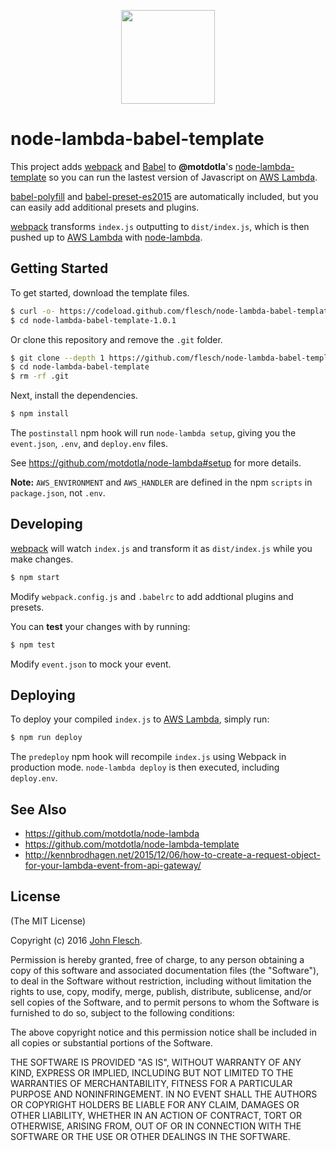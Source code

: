<p align="center"><img src="https://cloud.githubusercontent.com/assets/13259/13648628/3af893a8-e5ff-11e5-9b24-5cb32671f799.png" width="150"></p>

# node-lambda-babel-template

This project adds [webpack](http://webpack.github.io/) and [Babel](https://babeljs.io/) to **@motdotla**'s [node-lambda-template](https://github.com/motdotla/node-lambda-template) so you can run the lastest version of Javascript on [AWS Lambda](http://aws.amazon.com/lambda/).

[babel-polyfill](http://babeljs.io/docs/usage/polyfill/) and [babel-preset-es2015](http://babeljs.io/docs/plugins/preset-es2015/) are automatically included, but you can easily add additional presets and plugins.

[webpack](http://webpack.github.io/) transforms `index.js` outputting to `dist/index.js`, which is then pushed up to [AWS Lambda](http://aws.amazon.com/lambda/) with [node-lambda](https://github.com/motdotla/node-lambda).

## Getting Started

To get started, download the template files.

```bash
$ curl -o- https://codeload.github.com/flesch/node-lambda-babel-template/tar.gz/v1.0.1 | tar zxf -
$ cd node-lambda-babel-template-1.0.1
```

Or clone this repository and remove the `.git` folder.

```bash
$ git clone --depth 1 https://github.com/flesch/node-lambda-babel-template.git
$ cd node-lambda-babel-template
$ rm -rf .git
```

Next, install the dependencies.

```bash
$ npm install
```

The `postinstall` npm hook will run `node-lambda setup`, giving you the `event.json`, `.env`, and `deploy.env` files.

See <https://github.com/motdotla/node-lambda#setup> for more details.

**Note:** `AWS_ENVIRONMENT` and `AWS_HANDLER` are defined in the npm `scripts` in `package.json`, not `.env`.

## Developing

[webpack](http://webpack.github.io/) will watch `index.js` and transform it as `dist/index.js` while you make changes. 

```bash
$ npm start
```

Modify `webpack.config.js` and `.babelrc` to add addtional plugins and presets.

You can **test** your changes with by running:

```bash
$ npm test
```

Modify `event.json` to mock your event.

## Deploying

To deploy your compiled `index.js` to [AWS Lambda](http://aws.amazon.com/lambda/), simply run:

```bash
$ npm run deploy
```

The `predeploy` npm hook will recompile `index.js` using Webpack in production mode. `node-lambda deploy` is then executed, including `deploy.env`.

## See Also

* <https://github.com/motdotla/node-lambda>
* <https://github.com/motdotla/node-lambda-template>
* <http://kennbrodhagen.net/2015/12/06/how-to-create-a-request-object-for-your-lambda-event-from-api-gateway/>

## License

(The MIT License)

Copyright (c) 2016 [John Flesch](http://fles.ch).

Permission is hereby granted, free of charge, to any person obtaining a copy of this software and associated documentation files (the "Software"), to deal in the Software without restriction, including without limitation the rights to use, copy, modify, merge, publish, distribute, sublicense, and/or sell copies of the Software, and to permit persons to whom the Software is furnished to do so, subject to the following conditions:

The above copyright notice and this permission notice shall be included in all copies or substantial portions of the Software.

THE SOFTWARE IS PROVIDED "AS IS", WITHOUT WARRANTY OF ANY KIND, EXPRESS OR IMPLIED, INCLUDING BUT NOT LIMITED TO THE WARRANTIES OF MERCHANTABILITY, FITNESS FOR A PARTICULAR PURPOSE AND NONINFRINGEMENT. IN NO EVENT SHALL THE AUTHORS OR COPYRIGHT HOLDERS BE LIABLE FOR ANY CLAIM, DAMAGES OR OTHER LIABILITY, WHETHER IN AN ACTION OF CONTRACT, TORT OR OTHERWISE, ARISING FROM, OUT OF OR IN CONNECTION WITH THE SOFTWARE OR THE USE OR OTHER DEALINGS IN THE SOFTWARE.


